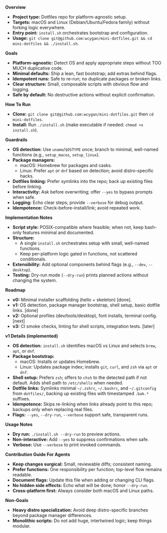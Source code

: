 **Overview**
- **Project type:** Dotfiles repo for platform-agnostic setup.
- **Targets:** macOS and Linux (Debian/Ubuntu/Fedora family) without forking logic everywhere.
- **Entry point:** `install.sh` orchestrates bootstrap and configuration.
- **Usage:** `git clone git@github.com:wcygan/mini-dotfiles.git && cd mini-dotfiles && ./install.sh`.

**Goals**
- **Platform-agnostic:** Detect OS and apply appropriate steps without TOO MUCH duplicative code.
- **Minimal defaults:** Ship a lean, fast bootstrap; add extras behind flags.
- **Idempotent runs:** Safe to re-run; no duplicate packages or broken links.
- **Clear structure:** Small, composable scripts with obvious flow and logging.
- **Safe by default:** No destructive actions without explicit confirmation.

**How To Run**
- **Clone:** `git clone git@github.com:wcygan/mini-dotfiles.git` then `cd mini-dotfiles`.
- **Install:** Run `./install.sh` (make executable if needed: `chmod +x install.sh`).

**Guardrails**
- **OS detection:** Use `uname`/`$OSTYPE` once; branch to minimal, well-named functions (e.g., `setup_macos`, `setup_linux`).
- **Package managers:**
  - macOS: Homebrew for packages and casks.
  - Linux: Prefer `apt` or `dnf` based on detection; avoid distro-specific hacks.
- **Dotfiles linking:** Prefer symlinks into the repo; back up existing files before linking.
- **Interactivity:** Ask before overwriting; offer `--yes` to bypass prompts when safe.
- **Logging:** Echo clear steps; provide `--verbose` for debug output.
- **Idempotence:** Check-before-install/link; avoid repeated work.

**Implementation Notes**
- **Script style:** POSIX-compatible where feasible; when not, keep bash-only features minimal and documented.
- **Structure:**
  - A single `install.sh` orchestrates setup with small, well-named functions.
  - Keep per-platform logic gated in functions, not scattered conditionals.
- **Extensibility:** Add optional components behind flags (e.g., `--dev`, `--desktop`).
- **Testing:** Dry-run mode (`--dry-run`) prints planned actions without changing the system.

**Roadmap**
- **v0:** Minimal installer scaffolding (hello + skeleton) [done].
- **v1:** OS detection, package manager bootstrap, shell setup, basic dotfile links. [done]
- **v2:** Optional profiles (dev/tools/desktop), font installs, terminal config. [next]
- **v3:** CI smoke checks, linting for shell scripts, integration tests. [later]

**v1 Details (implemented)**
- **OS detection:** `install.sh` identifies macOS vs Linux and selects `brew`, `apt`, or `dnf`.
- **Package bootstrap:**
  - macOS: Installs or updates Homebrew.
  - Linux: Updates package index; installs `git`, `curl`, and `zsh` via `apt` or `dnf`.
- **Shell setup:** Prefers `zsh`; offers to `chsh` to the detected path if not default. Adds shell path to `/etc/shells` when needed.
- **Dotfile links:** Symlinks minimal `~/.zshrc`, `~/.bashrc`, and `~/.gitconfig` from `dotfiles/`, backing up existing files with timestamped `.bak.*` suffixes.
- **Idempotence:** Skips re-linking when links already point to this repo; backups only when replacing real files.
- **Flags:** `--yes`, `--dry-run`, `--verbose` support safe, transparent runs.

**Usage Notes**
- **Dry run:** `./install.sh --dry-run` to preview actions.
- **Non-interactive:** Add `--yes` to suppress confirmations when safe.
- **Verbose:** Use `--verbose` to print invoked commands.

**Contribution Guide For Agents**
- **Keep changes surgical:** Small, reviewable diffs; consistent naming.
- **Prefer functions:** One responsibility per function; top-level flow remains readable.
- **Document flags:** Update this file when adding or changing CLI flags.
- **No hidden side effects:** Echo what will be done; honor `--dry-run`.
- **Cross-platform first:** Always consider both macOS and Linux paths.

**Non-Goals**
- **Heavy distro specialization:** Avoid deep distro-specific branches beyond package manager differences.
- **Monolithic scripts:** Do not add huge, intertwined logic; keep things modular.
